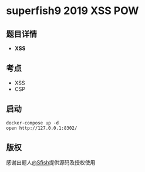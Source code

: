 # superfish9 2019 XSS POW

## 题目详情

- **XSS**

## 考点

- XSS
- CSP

## 启动

    docker-compose up -d
    open http://127.0.0.1:8302/

## 版权

感谢出题人[@Sfish](https://github.com/superfish9)提供源码及授权使用